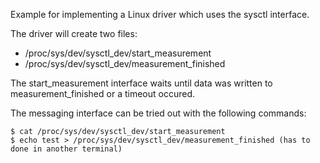 Example for implementing a Linux driver which uses the sysctl interface.

The driver will create two files:
* /proc/sys/dev/sysctl_dev/start_measurement
* /proc/sys/dev/sysctl_dev/measurement_finished

The start_measurement interface waits until data was written to measurement_finished or a timeout occured.

The messaging interface  can be tried out with the following commands:
```
$ cat /proc/sys/dev/sysctl_dev/start_measurement
$ echo test > /proc/sys/dev/sysctl_dev/measurement_finished (has to done in another terminal)
```

